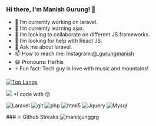 ### Hi there, I'm Manish Gurung! 👋

- 🔭 I’m currently working on laravel.
- 🌱 I’m currently learning ajax.
- 👯 I’m looking to collaborate on different JS frameworks.
- 🤔 I’m looking for help with React JS.
- 💬 Ask me about laravel.
- 📫 How to reach me: Instagram:[@_gurungmanish](https://www.instagram.com/_gurungmanish/)
- 😄 Pronouns: He/his
- ⚡ Fun fact: Tech guy in love with music and mountains!
 
 [![Top Langs](https://github-readme-stats.vercel.app/api/top-langs/?username=manisjunggrg&layout=compact)](https://github.com/Nix-code/github-readme-stats)
 
<img src="https://github-readme-stats.vercel.app/api?username=manisjunggrg&&show_icons=true&title_color=ffffff&icon_color=bb2acf&text_color=daf7dc&bg_color=151515">
*I code with 😗
<p>
  <img alt="Laravel" src="https://img.shields.io/badge/-Laravel-8DD6F9?style=flat-square&logo=laravel" /> 
  <img alt="git" src="https://img.shields.io/badge/-Git-F05032?style=flat-square&logo=git&logoColor=white" />
  <img alt="php" src="https://img.shields.io/badge/-PHP-CB3837?style=flat-square&logo=php" />
  <img alt="html5" src="https://img.shields.io/badge/-HTML5-E34F26?style=flat-square&logo=html5&logoColor=white" />
  <img alt="Jquery" src="https://img.shields.io/badge/-Jquery-EC4A3F?style=flat-square&logo=jquery" />
  <img alt="Mysql" src="https://img.shields.io/badge/-Mysql-43853d?style=flat-square&logo=mysql&logoColor=white" />
</p>
### 🔥 Github Streaks
<img src="https://github-readme-streak-stats.herokuapp.com/?user=manisjunggrg&theme=black-ice&hide_border=true&stroke=0000&background=0D1117&ring=e05397&fire=e05397&currStreakLabel=e05397&bg_color=30,e96443,904e95&title_color=fff&text_color=fff" alt="manisjunggrg" />

